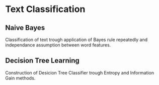 # Text Classification
## Naive Bayes
Classification of text trough application of Bayes rule repeatedly and independance assumption between word features.
## Decision Tree Learning
Construction of Desicion Tree Classifier trough Entropy and Information Gain methods.
